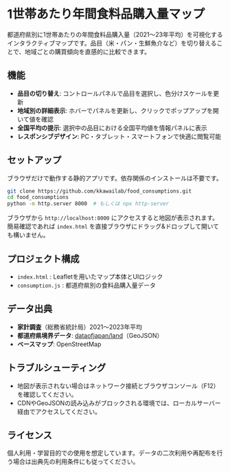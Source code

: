# 1世帯あたり年間食料品購入量マップ

都道府県別に1世帯あたりの年間食料品購入量（2021〜23年平均）を可視化するインタラクティブマップです。品目（米・パン・生鮮魚介など）を切り替えることで、地域ごとの購買傾向を直感的に比較できます。

## 機能

- **品目の切り替え**: コントロールパネルで品目を選択し、色分けスケールを更新
- **地域別の詳細表示**: ホバーでパネルを更新し、クリックでポップアップを開いて値を確認
- **全国平均の提示**: 選択中の品目における全国平均値を情報パネルに表示
- **レスポンシブデザイン**: PC・タブレット・スマートフォンで快適に閲覧可能

## セットアップ

ブラウザだけで動作する静的アプリです。依存関係のインストールは不要です。

```bash
git clone https://github.com/kkawailab/food_consumptions.git
cd food_consumptions
python -m http.server 8000  # もしくは npx http-server
```

ブラウザから `http://localhost:8000` にアクセスすると地図が表示されます。簡易確認であれば `index.html` を直接ブラウザにドラッグ&ドロップして開いても構いません。

## プロジェクト構成

- `index.html` : Leafletを用いたマップ本体とUIロジック
- `consumption.js` : 都道府県別の食料品購入量データ

## データ出典

- **家計調査**（総務省統計局）2021〜2023年平均
- **都道府県境界データ**: [dataofjapan/land](https://github.com/dataofjapan/land)（GeoJSON）
- **ベースマップ**: OpenStreetMap

## トラブルシューティング

- 地図が表示されない場合はネットワーク接続とブラウザコンソール（F12）を確認してください。
- CDNやGeoJSONの読み込みがブロックされる環境では、ローカルサーバー経由でアクセスしてください。

## ライセンス

個人利用・学習目的での使用を想定しています。データの二次利用や再配布を行う場合は出典先の利用条件にも従ってください。
